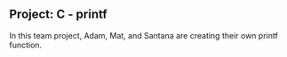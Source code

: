 ## Project: C - printf
In this team project, Adam, Mat, and Santana are creating their own printf function.
